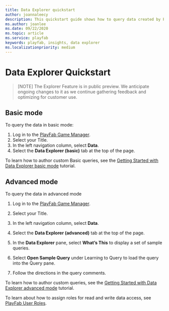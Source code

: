 ```yaml
---
title: Data Explorer quickstart
author: joannaleecy
description: This quickstart guide shows how to query data created by PlayFab API calls.
ms.author: joanlee
ms.date: 09/22/2020    
ms.topic: article
ms.service: playfab
keywords: playfab, insights, data explorer
ms.localizationpriority: medium
---
```


# Data Explorer Quickstart

> [NOTE]
> The Explorer Feature is in public preview. We anticipate ongoing changes to it as we continue gathering feedback and optimizing for customer use.

## Basic mode
To query the data in basic mode:

1. Log in to the [PlayFab Game Manager](https://developer.playfab.com/en-us/login).
2. Select your Title.
3. In the left navigation column, select **Data**.
4. Select the **Data Explorer (basic)** tab at the top of the page. 

To learn how to author custom Basic queries, see the [Getting Started with Data Explorer basic mode](getting-started-with-data-explorer-basic.md) tutorial.

## Advanced mode
To query the data in advanced mode

1. Log in to the [PlayFab Game Manager](https://developer.playfab.com/en-us/login).
2. Select your Title.
3. In the left navigation column, select **Data**.
4. Select the **Data Explorer (advanced)** tab at the top of the page. 

1. In the **Data Explorer** pane, select **What’s This** to display a set of sample queries. 
2. Select **Open Sample Query** under Learning to Query to load the query into the Query pane. 
3. Follow the directions in the query comments.

To learn how to author custom queries, see the [Getting Started with Data Explorer advanced mode](getting-started-with-data-explorer-advanced.md) tutorial.

To learn about how to assign roles for read and write data access, see [PlayFab User Roles](/gaming/playfab/gamemanager/playfab-user-roles).
